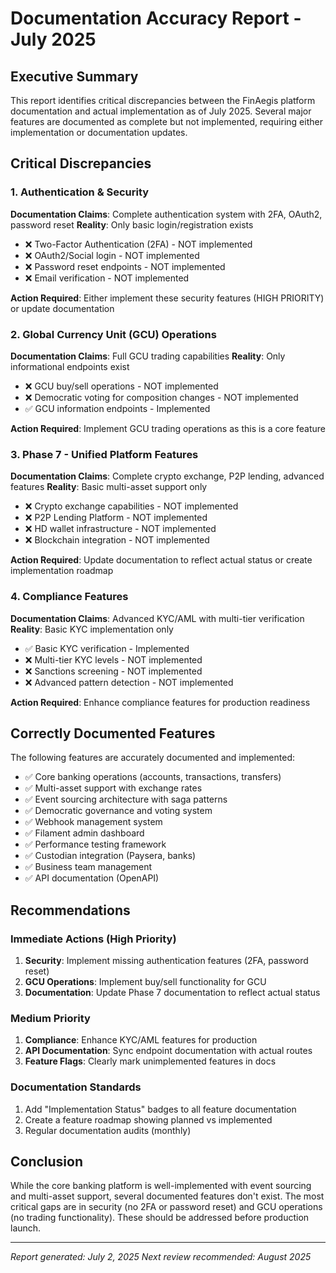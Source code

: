 # Documentation Accuracy Report - July 2025

## Executive Summary

This report identifies critical discrepancies between the FinAegis platform documentation and actual implementation as of July 2025. Several major features are documented as complete but not implemented, requiring either implementation or documentation updates.

## Critical Discrepancies

### 1. Authentication & Security
**Documentation Claims**: Complete authentication system with 2FA, OAuth2, password reset
**Reality**: Only basic login/registration exists
- ❌ Two-Factor Authentication (2FA) - NOT implemented
- ❌ OAuth2/Social login - NOT implemented  
- ❌ Password reset endpoints - NOT implemented
- ❌ Email verification - NOT implemented

**Action Required**: Either implement these security features (HIGH PRIORITY) or update documentation

### 2. Global Currency Unit (GCU) Operations
**Documentation Claims**: Full GCU trading capabilities
**Reality**: Only informational endpoints exist
- ❌ GCU buy/sell operations - NOT implemented
- ❌ Democratic voting for composition changes - NOT implemented
- ✅ GCU information endpoints - Implemented

**Action Required**: Implement GCU trading operations as this is a core feature

### 3. Phase 7 - Unified Platform Features
**Documentation Claims**: Complete crypto exchange, P2P lending, advanced features
**Reality**: Basic multi-asset support only
- ❌ Crypto exchange capabilities - NOT implemented
- ❌ P2P Lending Platform - NOT implemented
- ❌ HD wallet infrastructure - NOT implemented
- ❌ Blockchain integration - NOT implemented

**Action Required**: Update documentation to reflect actual status or create implementation roadmap

### 4. Compliance Features
**Documentation Claims**: Advanced KYC/AML with multi-tier verification
**Reality**: Basic KYC implementation only
- ✅ Basic KYC verification - Implemented
- ❌ Multi-tier KYC levels - NOT implemented
- ❌ Sanctions screening - NOT implemented
- ❌ Advanced pattern detection - NOT implemented

**Action Required**: Enhance compliance features for production readiness

## Correctly Documented Features

The following features are accurately documented and implemented:
- ✅ Core banking operations (accounts, transactions, transfers)
- ✅ Multi-asset support with exchange rates
- ✅ Event sourcing architecture with saga patterns
- ✅ Democratic governance and voting system
- ✅ Webhook management system
- ✅ Filament admin dashboard
- ✅ Performance testing framework
- ✅ Custodian integration (Paysera, banks)
- ✅ Business team management
- ✅ API documentation (OpenAPI)

## Recommendations

### Immediate Actions (High Priority)
1. **Security**: Implement missing authentication features (2FA, password reset)
2. **GCU Operations**: Implement buy/sell functionality for GCU
3. **Documentation**: Update Phase 7 documentation to reflect actual status

### Medium Priority
1. **Compliance**: Enhance KYC/AML features for production
2. **API Documentation**: Sync endpoint documentation with actual routes
3. **Feature Flags**: Clearly mark unimplemented features in docs

### Documentation Standards
1. Add "Implementation Status" badges to all feature documentation
2. Create a feature roadmap showing planned vs implemented
3. Regular documentation audits (monthly)

## Conclusion

While the core banking platform is well-implemented with event sourcing and multi-asset support, several documented features don't exist. The most critical gaps are in security (no 2FA or password reset) and GCU operations (no trading functionality). These should be addressed before production launch.

---
*Report generated: July 2, 2025*
*Next review recommended: August 2025*